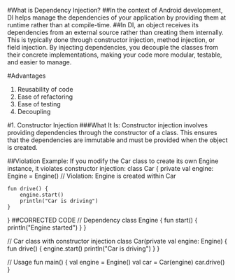 #What is Dependency Injection?
##In the context of Android development, DI helps manage the dependencies of your application by providing them at runtime rather than at compile-time.
##In DI, an object receives its dependencies from an external source rather than creating them internally. This is typically done through constructor injection, method injection, or field injection. By injecting dependencies, 
you decouple the classes from their concrete implementations, making your code more modular, testable, and easier to manage.

#Advantages
1) Reusability of code
2) Ease of refactoring
3) Ease of testing
4) Decoupling

#1. Constructor Injection
###What It Is: Constructor injection involves providing dependencies through the constructor of a class. This ensures that the dependencies are immutable and must be provided when the object is created.

##Violation Example:
If you modify the Car class to create its own Engine instance, it violates constructor injection:
class Car {
    private val engine: Engine = Engine()  // Violation: Engine is created within Car

    fun drive() {
        engine.start()
        println("Car is driving")
    }
}
##CORRECTED CODE
// Dependency
class Engine {
    fun start() {
        println("Engine started")
    }
}

// Car class with constructor injection
class Car(private val engine: Engine) {
    fun drive() {
        engine.start()
        println("Car is driving")
    }
}

// Usage
fun main() {
    val engine = Engine()
    val car = Car(engine)
    car.drive()
}


